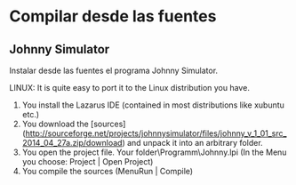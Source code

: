 
# Compilar desde las fuentes

## Johnny Simulator
Instalar desde las fuentes el programa Johnny Simulator.

LINUX: It is quite easy to port it to the Linux distribution you have.

1. You install the Lazarus IDE (contained in most distributions like xubuntu etc.)
1. You download the [sources] (http://sourceforge.net/projects/johnnysimulator/files/johnny_v_1_01_src_2014_04_27a.zip/download)
and unpack it into an arbitrary folder.
1. You open the project file. Your folder\Programm\Johnny.lpi (In the Menu you choose: Project | Open Project)
1. You compile the sources (MenuRun | Compile)
